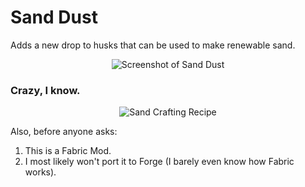 # Sand Dust
Adds a new drop to husks that can be used to make renewable sand.
<p align="center">
  <img src="https://i.imgur.com/pE60u7o.png" alt="Screenshot of Sand Dust"/>
</p>

### Crazy, I know.

<p align="center">
  <img src="https://i.imgur.com/I4peZ7S.png" alt="Sand Crafting Recipe"/>
</p>

Also, before anyone asks:
<ol>
  <li>This is a Fabric Mod.</li>
  <li>I most likely won't port it to Forge (I barely even know how Fabric works).</li>
</ol>
